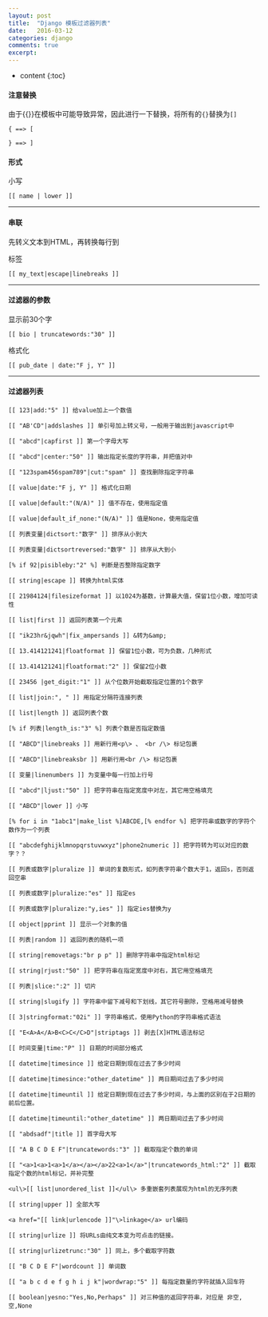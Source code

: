```yaml
---
layout: post
title:  "Django 模板过滤器列表"
date:   2016-03-12 
categories: django
comments: true
excerpt: 
---
```


* content
{:toc}



#### 注意替换

由于{\{}\}在模板中可能导致异常，因此进行一下替换，将所有的`{}`替换为`[]`

`{ ==> [`

`} ==> ]`

#### 形式

小写

    [[ name | lower ]]

---

#### 串联

先转义文本到HTML，再转换每行到 <p> 标签

    [[ my_text|escape|linebreaks ]]

---

#### 过滤器的参数

显示前30个字

    [[ bio | truncatewords:"30" ]]

格式化

    [[ pub_date | date:"F j, Y" ]]

---

#### 过滤器列表


    [[ 123|add:"5" ]] 给value加上一个数值

    [[ "AB'CD"|addslashes ]] 单引号加上转义号，一般用于输出到javascript中

    [[ "abcd"|capfirst ]] 第一个字母大写

    [[ "abcd"|center:"50" ]] 输出指定长度的字符串，并把值对中

    [[ "123spam456spam789"|cut:"spam" ]] 查找删除指定字符串

    [[ value|date:"F j, Y" ]] 格式化日期

    [[ value|default:"(N/A)" ]] 值不存在，使用指定值

    [[ value|default_if_none:"(N/A)" ]] 值是None，使用指定值

    [[ 列表变量|dictsort:"数字" ]] 排序从小到大

    [[ 列表变量|dictsortreversed:"数字" ]] 排序从大到小

    [% if 92|pisibleby:"2" %] 判断是否整除指定数字

    [[ string|escape ]] 转换为html实体

    [[ 21984124|filesizeformat ]] 以1024为基数，计算最大值，保留1位小数，增加可读性

    [[ list|first ]] 返回列表第一个元素

    [[ "ik23hr&jqwh"|fix_ampersands ]] &转为&amp;

    [[ 13.414121241|floatformat ]] 保留1位小数，可为负数，几种形式

    [[ 13.414121241|floatformat:"2" ]] 保留2位小数

    [[ 23456 |get_digit:"1" ]] 从个位数开始截取指定位置的1个数字

    [[ list|join:", " ]] 用指定分隔符连接列表

    [[ list|length ]] 返回列表个数

    [% if 列表|length_is:"3" %] 列表个数是否指定数值

    [[ "ABCD"|linebreaks ]] 用新行用<p\> 、 <br /\> 标记包裹

    [[ "ABCD"|linebreaksbr ]] 用新行用<br /\> 标记包裹

    [[ 变量|linenumbers ]] 为变量中每一行加上行号

    [[ "abcd"|ljust:"50" ]] 把字符串在指定宽度中对左，其它用空格填充

    [[ "ABCD"|lower ]] 小写

    [% for i in "1abc1"|make_list %]ABCDE,[% endfor %] 把字符串或数字的字符个数作为一个列表

    [[ "abcdefghijklmnopqrstuvwxyz"|phone2numeric ]] 把字符转为可以对应的数字？？

    [[ 列表或数字|pluralize ]] 单词的复数形式，如列表字符串个数大于1，返回s，否则返回空串

    [[ 列表或数字|pluralize:"es" ]] 指定es

    [[ 列表或数字|pluralize:"y,ies" ]] 指定ies替换为y

    [[ object|pprint ]] 显示一个对象的值

    [[ 列表|random ]] 返回列表的随机一项

    [[ string|removetags:"br p p" ]] 删除字符串中指定html标记

    [[ string|rjust:"50" ]] 把字符串在指定宽度中对右，其它用空格填充

    [[ 列表|slice:":2" ]] 切片

    [[ string|slugify ]] 字符串中留下减号和下划线，其它符号删除，空格用减号替换

    [[ 3|stringformat:"02i" ]] 字符串格式，使用Python的字符串格式语法

    [[ "E<A>A</A>B<C>C</C>D"|striptags ]] 剥去[X]HTML语法标记

    [[ 时间变量|time:"P" ]] 日期的时间部分格式

    [[ datetime|timesince ]] 给定日期到现在过去了多少时间

    [[ datetime|timesince:"other_datetime" ]] 两日期间过去了多少时间

    [[ datetime|timeuntil ]] 给定日期到现在过去了多少时间，与上面的区别在于2日期的前后位置。

    [[ datetime|timeuntil:"other_datetime" ]] 两日期间过去了多少时间

    [[ "abdsadf"|title ]] 首字母大写

    [[ "A B C D E F"|truncatewords:"3" ]] 截取指定个数的单词

    [[ "<a>1<a>1<a>1</a></a></a>22<a>1</a>"|truncatewords_html:"2" ]] 截取指定个数的html标记，并补完整

    <ul\>[[ list|unordered_list ]]</ul\> 多重嵌套列表展现为html的无序列表

    [[ string|upper ]] 全部大写

    <a href="[[ link|urlencode ]]"\>linkage</a> url编码

    [[ string|urlize ]] 将URLs由纯文本变为可点击的链接。

    [[ string|urlizetrunc:"30" ]] 同上，多个截取字符数

    [[ "B C D E F"|wordcount ]] 单词数

    [[ "a b c d e f g h i j k"|wordwrap:"5" ]] 每指定数量的字符就插入回车符

    [[ boolean|yesno:"Yes,No,Perhaps" ]] 对三种值的返回字符串，对应是 非空,空,None
